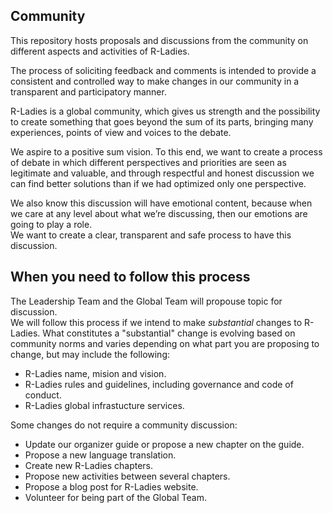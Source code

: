 ## Community 

This repository hosts proposals and discussions from the community 
on different aspects and activities of R-Ladies.

The process of soliciting feedback and comments is intended to provide a consistent 
and controlled way to make changes in our community in a transparent and participatory manner. 

R-Ladies is a global community, which gives us strength and the possibility to create something 
that goes beyond the sum of its parts, bringing many experiences, points of view and voices to the debate.

We aspire to a positive sum vision. To this end, we want to create a process of debate 
in which different perspectives and priorities are seen as legitimate and valuable, 
and through respectful and honest discussion we can find better solutions 
than if we had optimized only one perspective.

We also know this discussion will have emotional content, because when we care at 
any level about what we’re discussing, then our emotions are going to play a role.  
We want to create a clear, transparent and safe process to have this discussion.

## When you need to follow this process

The Leadership Team and the Global Team will propouse topic for discussion.  
We will follow this process if we intend to make _substantial_ changes to R-Ladies.
What constitutes a "substantial" change is evolving based on community norms and 
varies depending on what part you are proposing to change, but may include the following:

- R-Ladies name, mision and vision.
- R-Ladies rules and guidelines, including governance and code of conduct.
- R-Ladies global infrastucture services.

Some changes do not require a community discussion:

- Update our organizer guide or propose a new chapter on the guide.
- Propose a new language translation.
- Create new R-Ladies chapters.
- Propose new activities between several chapters.
- Propose a blog post for R-Ladies website.
- Volunteer for being part of the Global Team.






